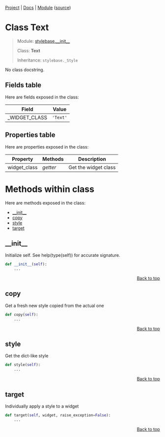 [Project](/README.md) | [Docs](/docs/README.md) | [Module](/docs/modules/stylebase/__init__/README.md) ([source](/stylebase/__init__.py))

# Class Text
> Module: [stylebase.\_\_init\_\_](/docs/modules/stylebase/__init__/README.md)
>
> Class: **Text**
>
> Inheritance: `stylebase._Style`

No class docstring.

## Fields table
Here are fields exposed in the class:

| Field | Value |
| --- | --- |
| \_WIDGET\_CLASS | `'Text'` |

## Properties table
Here are properties exposed in the class:

| Property | Methods | Description |
| --- | --- | --- |
| widget\_class | _getter_ | Get the widget class |

# Methods within class
Here are methods exposed in the class:
- [\_\_init\_\_](#__init__)
- [copy](#copy)
- [style](#style)
- [target](#target)

## \_\_init\_\_
Initialize self.  See help(type(self)) for accurate signature.

```python
def __init__(self):
    ...
```

<p align="right"><a href="#class-text">Back to top</a></p>

## copy
Get a fresh new style copied from the actual one

```python
def copy(self):
    ...
```

<p align="right"><a href="#class-text">Back to top</a></p>

## style
Get the dict-like style

```python
def style(self):
    ...
```

<p align="right"><a href="#class-text">Back to top</a></p>

## target
Individually apply a style to a widget

```python
def target(self, widget, raise_exception=False):
    ...
```

<p align="right"><a href="#class-text">Back to top</a></p>
